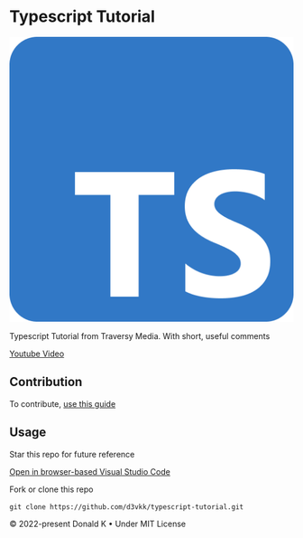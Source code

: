 # Typescript Tutorial

![Typescript Logo](https://github.com/d3vkk/typescript-tutorial/blob/master/typescript-logo.png)

Typescript Tutorial from Traversy Media. With short, useful comments

[Youtube Video](https://www.youtube.com/watch?v=BCg4U1FzODs)

## Contribution

To contribute, [use this guide](https://github.com/d3vkk/open-source/blob/master/CONTRIBUTING.md)

## Usage

Star this repo for future reference

[Open in browser-based Visual Studio Code](https://vscode.dev//github/d3vkk/typescript-tutorial)

Fork or clone this repo
```
git clone https://github.com/d3vkk/typescript-tutorial.git
```

© 2022-present Donald K • Under MIT License
